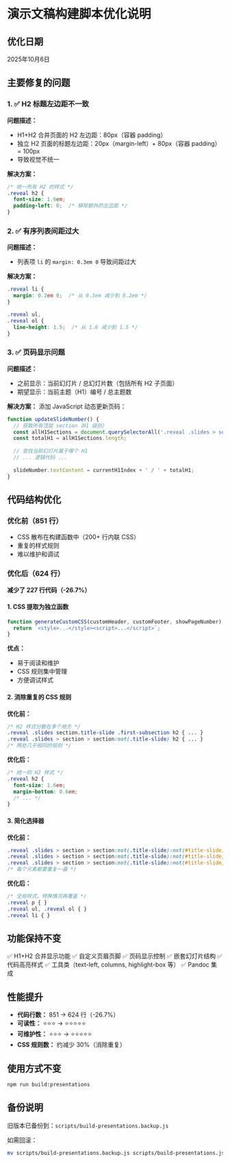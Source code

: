 # 演示文稿构建脚本优化说明

## 优化日期
2025年10月6日

## 主要修复的问题

### 1. ✅ H2 标题左边距不一致
**问题描述：** 
- H1+H2 合并页面的 H2 左边距：80px（容器 padding）
- 独立 H2 页面的标题左边距：20px（margin-left）+ 80px（容器 padding）= 100px
- 导致视觉不统一

**解决方案：**
```css
/* 统一所有 H2 的样式 */
.reveal h2 {
  font-size: 1.6em;
  padding-left: 0;  /* 移除额外的左边距 */
}
```

### 2. ✅ 有序列表间距过大
**问题描述：**
- 列表项 `li` 的 `margin: 0.3em 0` 导致间距过大

**解决方案：**
```css
.reveal li {
  margin: 0.2em 0;  /* 从 0.3em 减少到 0.2em */
}

.reveal ul,
.reveal ol {
  line-height: 1.5;  /* 从 1.6 减少到 1.5 */
}
```

### 3. ✅ 页码显示问题
**问题描述：**
- 之前显示：当前幻灯片 / 总幻灯片数（包括所有 H2 子页面）
- 期望显示：当前主题（H1）编号 / 总主题数

**解决方案：**
添加 JavaScript 动态更新页码：
```javascript
function updateSlideNumber() {
  // 获取所有顶层 section（H1 级别）
  const allH1Sections = document.querySelectorAll('.reveal .slides > section');
  const totalH1 = allH1Sections.length;
  
  // 查找当前幻灯片属于哪个 H1
  // ... 逻辑代码 ...
  
  slideNumber.textContent = currentH1Index + ' / ' + totalH1;
}
```

## 代码结构优化

### 优化前（851 行）
- CSS 散布在构建函数中（200+ 行内联 CSS）
- 重复的样式规则
- 难以维护和调试

### 优化后（624 行）
**减少了 227 行代码（-26.7%）**

#### 1. CSS 提取为独立函数
```javascript
function generateCustomCSS(customHeader, customFooter, showPageNumber) {
  return `<style>...</style><script>...</script>`;
}
```

**优点：**
- 易于阅读和维护
- CSS 规则集中管理
- 方便调试样式

#### 2. 消除重复的 CSS 规则

**优化前：**
```css
/* H2 样式分散在多个地方 */
.reveal .slides section.title-slide .first-subsection h2 { ... }
.reveal .slides > section > section:not(.title-slide) h2 { ... }
/* 两处几乎相同的规则 */
```

**优化后：**
```css
/* 统一的 H2 样式 */
.reveal h2 {
  font-size: 1.6em;
  margin-bottom: 0.6em;
  /* ... */
}
```

#### 3. 简化选择器

**优化前：**
```css
.reveal .slides > section > section:not(.title-slide):not(#title-slide) > p { }
.reveal .slides > section > section:not(.title-slide):not(#title-slide) > ul { }
.reveal .slides > section > section:not(.title-slide):not(#title-slide) > ol { }
/* 每个元素都要重复一遍 */
```

**优化后：**
```css
/* 全局样式，特殊情况再覆盖 */
.reveal p { }
.reveal ul, .reveal ol { }
.reveal li { }
```

## 功能保持不变

✅ H1+H2 合并显示功能
✅ 自定义页眉页脚
✅ 页码显示控制
✅ 嵌套幻灯片结构
✅ 代码高亮样式
✅ 工具类（text-left, columns, highlight-box 等）
✅ Pandoc 集成

## 性能提升

- **代码行数：** 851 → 624 行（-26.7%）
- **可读性：** ⭐⭐⭐ → ⭐⭐⭐⭐⭐
- **可维护性：** ⭐⭐⭐ → ⭐⭐⭐⭐⭐
- **CSS 规则数：** 约减少 30%（消除重复）

## 使用方式不变

```bash
npm run build:presentations
```

## 备份说明

旧版本已备份到：`scripts/build-presentations.backup.js`

如需回滚：
```bash
mv scripts/build-presentations.backup.js scripts/build-presentations.js
```
